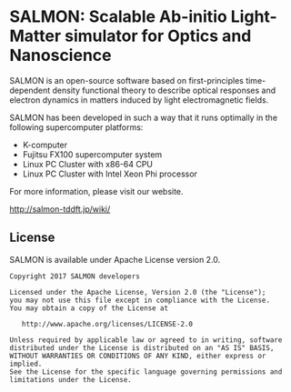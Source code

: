 # SALMON: Scalable Ab-initio Light-Matter simulator for Optics and Nanoscience

SALMON is an open-source software based on first-principles time-dependent density functional theory
to describe optical responses and electron dynamics in matters induced by light electromagnetic fields.

SALMON has been developed in such a way that it runs optimally in the following supercomputer platforms:

- K-computer
- Fujitsu FX100 supercomputer system
- Linux PC Cluster with x86-64 CPU
- Linux PC Cluster with Intel Xeon Phi processor

For more information, please visit our website.

http://salmon-tddft.jp/wiki/

## License

SALMON is available under Apache License version 2.0.

    Copyright 2017 SALMON developers
    
    Licensed under the Apache License, Version 2.0 (the "License");
    you may not use this file except in compliance with the License.
    You may obtain a copy of the License at
  
       http://www.apache.org/licenses/LICENSE-2.0

    Unless required by applicable law or agreed to in writing, software
    distributed under the License is distributed on an "AS IS" BASIS,
    WITHOUT WARRANTIES OR CONDITIONS OF ANY KIND, either express or implied.
    See the License for the specific language governing permissions and
    limitations under the License.
